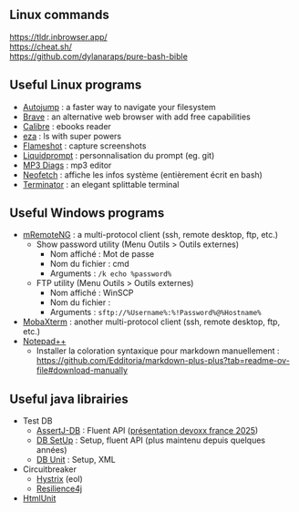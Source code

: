 ## Linux commands

https://tldr.inbrowser.app/ \
https://cheat.sh/ \
https://github.com/dylanaraps/pure-bash-bible

## Useful Linux programs

- [Autojump](https://github.com/wting/autojump) : a faster way to navigate your filesystem
- [Brave](https://brave.com/) : an alternative web browser with add free capabilities
- [Calibre](https://calibre-ebook.com/) : ebooks reader
- [eza](https://github.com/eza-community/eza) : ls with super powers
- [Flameshot](https://flameshot.org/docs/installation/installation-linux/) : capture screenshots
- [Liquidprompt](https://github.com/liquidprompt/liquidprompt) : personnalisation du prompt (eg. git)
- [MP3 Diags](https://mp3diags.sourceforge.net/) : mp3 editor
- [Neofetch](https://github.com/dylanaraps/neofetch) : affiche les infos système (entièrement écrit en bash)
- [Terminator](https://github.com/gnome-terminator/terminator) : an elegant splittable terminal

## Useful Windows programs

- [mRemoteNG](https://github.com/mRemoteNG/mRemoteNG) : a multi-protocol client (ssh, remote desktop, ftp, etc.)
  - Show password utility (Menu Outils > Outils externes)
    - Nom affiché : Mot de passe
    - Nom du fichier : cmd
    - Arguments : `/k echo %password%`
  - FTP utility (Menu Outils > Outils externes)
    - Nom affiché : WinSCP
    - Nom du fichier : <chemin vers WinSCP.exe>
    - Arguments : `sftp://%Username%:%!Password%@%Hostname%`
- [MobaXterm](https://mobaxterm.mobatek.net/) : another multi-protocol client (ssh, remote desktop, ftp, etc.)
- [Notepad++](https://notepad-plus-plus.org/)
  - Installer la coloration syntaxique pour markdown manuellement : https://github.com/Edditoria/markdown-plus-plus?tab=readme-ov-file#download-manually

## Useful java librairies

- Test DB
  - [AssertJ-DB](https://assertj.github.io/doc/#assertj-db) : Fluent API ([présentation devoxx france 2025](https://youtu.be/XILu4r3rIEc?si=qJ0f-IhyEPUMnXEY)) 
  - [DB SetUp](https://github.com/Ninja-Squad/DbSetup) : Setup, fluent API (plus maintenu depuis quelques années)
  - [DB Unit](https://www.dbunit.org/) : Setup, XML
- Circuitbreaker
  - [Hystrix](https://github.com/Netflix/Hystrix) (eol)
  - [Resilience4j](https://github.com/resilience4j/resilience4j)
- [HtmlUnit](https://github.com/HtmlUnit/htmlunit)
